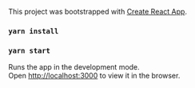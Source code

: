 This project was bootstrapped with [Create React App](https://github.com/facebookincubator/create-react-app).

### `yarn install`
### `yarn start`

Runs the app in the development mode.<br>
Open [http://localhost:3000](http://localhost:3000) to view it in the browser.
